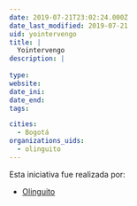 ```yaml
---
date: 2019-07-21T23:02:24.000Z
date_last_modified: 2019-07-21
uid: yointervengo
title: |
  Yointervengo
description: |
  
type: 
website: 
date_ini: 
date_end: 
tags:

cities: 
  - Bogotá
organizations_uids:
  - olinguito
---
```


Esta iniciativa fue realizada por:

- [Olinguito](/organizaciones/olinguito)

